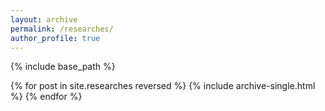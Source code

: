 ```yaml
---
layout: archive
permalink: /researches/
author_profile: true
---
```



{% include base_path %}

{% for post in site.researches reversed %}
  {% include archive-single.html %}
{% endfor %}
